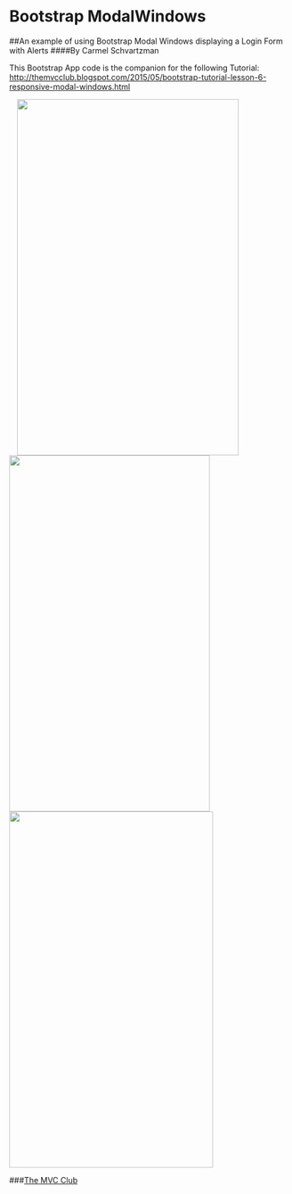 # Bootstrap ModalWindows
##An example of using Bootstrap Modal Windows displaying a  Login Form with Alerts
####By Carmel Schvartzman

This Bootstrap App code is the companion for the following Tutorial:
 http://themvcclub.blogspot.com/2015/05/bootstrap-tutorial-lesson-6-responsive-modal-windows.html

<a href="http://themvcclub.blogspot.com/2015/05/bootstrap-tutorial-lesson-6-responsive-modal-windows.html" imageanchor="1" target="_blank" style="margin-left: 1em; margin-right: 1em;">



<img border="0" height="640" src="http://2.bp.blogspot.com/-rDE5ygd3nIA/VWsgbyjYCXI/AAAAAAAALC4/2xtY_ilO0kQ/s640/2.png" width="398" />

<img border="0" height="640" src="http://2.bp.blogspot.com/-hwA4X5lRCqM/VWsgcmaaFbI/AAAAAAAALCI/MLZ9c7N6tio/s640/3.png" width="360" />

<img border="0" height="640" src="http://1.bp.blogspot.com/-6p5DerYPR-E/VWsgdGF4AfI/AAAAAAAALC0/IqcwIsc_LYw/s640/4.png" width="366" />




</a>

###<a href="http://themvcclub.blogspot.com/"   target="_blank"  >The MVC Club</a>


